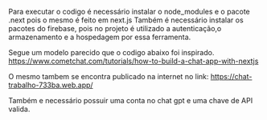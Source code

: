 Para executar o codigo é necessário instalar o node_modules e o pacote .next pois o mesmo é feito em next.js
Também é necessário instalar os pacotes do firebase, pois no projeto é utilizado a autenticação,o armazenamento e a hospedagem por essa ferramenta.

Segue um modelo parecido que o codigo abaixo foi inspirado.
https://www.cometchat.com/tutorials/how-to-build-a-chat-app-with-nextjs


O mesmo tambem se encontra publicado na internet no link: https://chat-trabalho-733ba.web.app/

Também e necessário possuir uma conta no chat gpt e uma chave de API valida.

